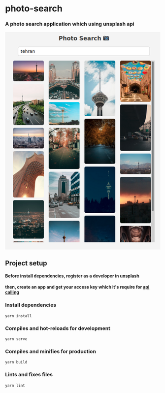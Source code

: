# photo-search

### A photo search application which using unsplash api

![](./doc/img.png)

## Project setup

#### Before install dependencies, register as a developer in [unsplash](https://unsplash.com/developers)

#### then, create an app and get your access key which it's require for [api calling](./src/components/TheSearchForm.vue#L15)

### Install dependencies
```
yarn install
```

### Compiles and hot-reloads for development

```
yarn serve
```

### Compiles and minifies for production

```
yarn build
```

### Lints and fixes files

```
yarn lint
```